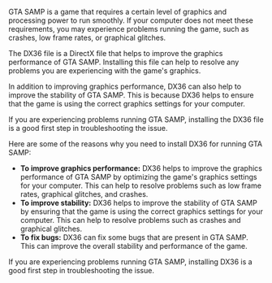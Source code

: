 GTA SAMP is a game that requires a certain level of graphics and processing power to run smoothly. If your computer does not meet these requirements, you may experience problems running the game, such as crashes, low frame rates, or graphical glitches.

The DX36 file is a DirectX file that helps to improve the graphics performance of GTA SAMP. Installing this file can help to resolve any problems you are experiencing with the game's graphics.

In addition to improving graphics performance, DX36 can also help to improve the stability of GTA SAMP. This is because DX36 helps to ensure that the game is using the correct graphics settings for your computer.

If you are experiencing problems running GTA SAMP, installing the DX36 file is a good first step in troubleshooting the issue.

Here are some of the reasons why you need to install DX36 for running GTA SAMP:

* **To improve graphics performance:** DX36 helps to improve the graphics performance of GTA SAMP by optimizing the game's graphics settings for your computer. This can help to resolve problems such as low frame rates, graphical glitches, and crashes.
* **To improve stability:** DX36 helps to improve the stability of GTA SAMP by ensuring that the game is using the correct graphics settings for your computer. This can help to resolve problems such as crashes and graphical glitches.
* **To fix bugs:** DX36 can fix some bugs that are present in GTA SAMP. This can improve the overall stability and performance of the game.

If you are experiencing problems running GTA SAMP, installing DX36 is a good first step in troubleshooting the issue.
